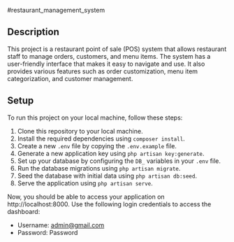 
#restaurant_management_system


## Description

This project is a restaurant point of sale (POS) system that allows restaurant staff to manage orders, customers, and menu items. The system has a user-friendly interface that makes it easy to navigate and use. It also provides various features such as order customization, menu item categorization, and customer management.

## Setup

To run this project on your local machine, follow these steps:

1. Clone this repository to your local machine.
2. Install the required dependencies using `composer install`.
3. Create a new `.env` file by copying the `.env.example` file.
4. Generate a new application key using `php artisan key:generate`.
5. Set up your database by configuring the `DB_` variables in your `.env` file.
6. Run the database migrations using `php artisan migrate`.
7. Seed the database with initial data using `php artisan db:seed`.
8. Serve the application using `php artisan serve`.

Now, you should be able to access your application on http://localhost:8000. Use the following login credentials to access the dashboard:

- Username: admin@gmail.com
- Password: Password


